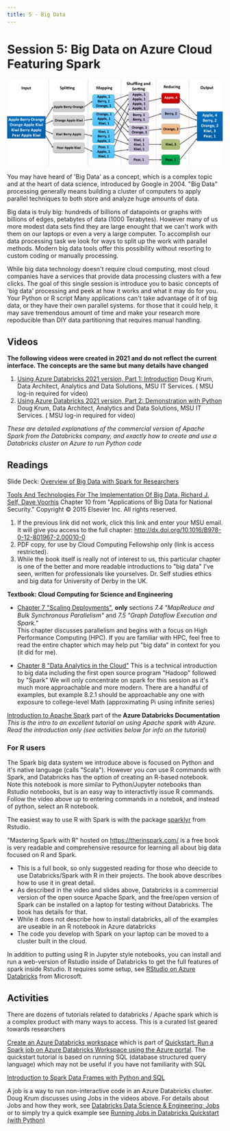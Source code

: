 ```yaml
---
title: 5 - Big Data
---
```

# Session 5: Big Data on Azure Cloud Featuring Spark

![example big data map-reduce workflow](../img/example_parallel_processing_workflow.png)

You may have heard of 'Big Data' as a concept, which is a complex topic and at the heart of data science, introduced by Google in 2004.   "Big Data" processing generally means building a cluster of computers to apply parallel techniques to both store and analyze huge amounts of data.  

Big data is truly big: hundreds of billions of datapoints or graphs with billions of edges, petabytes of data (1000 Terabytes).   However many of us more modest data sets find they are large enought that we can't work with them on our laptops or even a very a large computer.  To accomplish our data 
processing task we look for ways to split up the work with parallel methods.  Modern big data tools offer this possibility without resorting to  
custom coding or manually processing.   

While big data technology doesn't require cloud computing, most cloud companies have a services that provide data processing clusters with a few clicks.  The goal of this single session is introduce you to basic concepts of  'big data' processing and peek at how it works and what it may do for you.   Your Python or R script Many applications can't take advantage 
of it of big data, or they have their own parallel systems.  for those that it could help, it may save tremendous amount of time and make your research more repoducible than DIY data partitioning that requires manual handling. 


## Videos

**The following videos were created in 2021 and do not reflect the current interface.  The concepts are the same but many details have changed**

1. [Using Azure Databricks 2021 version, Part 1: Introduction](https://mediaspace.msu.edu/media/Using+Azure+Databricks+by+Doug+Krum+2021/1_etunq5g9) Doug Krum, Data Architect, Analytics and Data Solutions, MSU IT Services.    ( MSU log-in required for video)
2. [Using Azure Databricks 2021 version, Part 2: Demonstration with Python](https://mediaspace.msu.edu/media/Using+Azure+Databricks+Part+2A+Demonstration/1_tsi9kyxp) Doug Krum, Data Architect, Analytics and Data Solutions, MSU IT Services.    ( MSU log-in required for video)

*These are detailed explanations of the commercial version of Apache Spark from the Databricks company, and exactly how to create and use a Databricks cluster on Azure to run Python code*

## Readings

Slide Deck: [Overview of Big Data with Spark for Researchers](../topics/big_data_intro_for_researchers.html)

[Tools And Technologies For The Implementation Of Big Data, Richard J. Self, Dave Voorhis](https://michiganstate.sharepoint.com/sites/MSUICERCloudFellowship2/Shared%20Documents/General/Materials/TOOLS%20AND%20TECHNOLOGIES%20FOR%20THE%20IMPLEMENTATION%20OF%20BIG%20DATA_Self_Vorhis%20CH10%20DO%20NOT%20DISTRIBUTE.pdf) Chapter 10 from "Applications of Big Data for National Security." Copyright © 2015 Elsevier Inc. All rights reserved.

1. If the previous link did not work, click this link and enter your MSU email. It will give you access to the full chapter: http://dx.doi.org/10.1016/B978-0-12-801967-2.00010-0 
1. PDF copy, for use by Cloud Computing Fellowship only (link is access restricted).
1. While the book itself is really not of interest to us, this particular chapter is one of the better and more readable introductions to "big data" I've seen, written for professionals like yourselves.    Dr. Self studies ethics and big data for University of Derby in the UK. 


**Textbook: Cloud Computing for Science and Engineering**

 - [Chapter 7 "Scaling Deployments"](https://s3.us-east-2.amazonaws.com/a-book/scale.html), **only** sections *7.4 "MapReduce and Bulk Synchronous Parallelism"* and *7.5 "Graph Dataﬂow Execution and Spark."*  
   This chapter discusses parallelism and begins with a focus on High Performance Computing (HPC).  If you are familiar with HPC, feel free to read the entire chapter which may help put "big data" in context for you (it did for me).   

 - [Chapter 8 "Data Analytics in the Cloud"](https://s3.us-east-2.amazonaws.com/a-book/analytics.html) 
   This is a technical introduction to big data including the first open source program "Hadoop" followed by "Spark"  We will only concentrate on spark for this session as it's much more approachable and more modern.   There are a handful of examples, but example 8.2.1 should be approachable any one with exposure to college-level Math (approximating Pi using infinite series)


[Introduction to Apache Spark](https://docs.microsoft.com/en-us/azure/databricks/getting-started/spark/) part of the **Azure Databricks Documentation**
*This is the intro to an excellent tutorial on using Apache spark with Azure.  Read the introduction only (see activities below for info on the tutorial)*

### For R users

The Spark big data system we introduce above is focused on Python and it's native language (calls "Scala").  However you _can_ use R commands with Spark, and Databricks has the option of creating an R-based notebook.   Note this notebook is more similar to Python/Jupyter notebooks than Rstudio notebooks, but is an easy way to interactivtly issue  R commands.    Follow the video above up to entering commands in a notebok, and instead of python, select an R notebook.  

The easiest way to use R with Spark is with the package [sparklyr](https://spark.rstudio.com/) from Rstudio.  

"Mastering Spark with R" hosted on https://therinspark.com/ is a free book is very readable and comprehensive resource for learning all about big data focused on R and Spark. 

- This is a full book, so only suggested reading for those who deecide to use Databricks/Spark with R in their projects.  The book above describes how to use it in great detail. 
- As described in the video and slides above, Databricks is a commercial version of the open source Apache Spark, and the free/open version of Spark can be installed on a laptop for testing without Databricks.  The book has details for that. 
- While it does not describe how to install databricks, all of the examples are useable in an R notebook in Azure databricks
- The code you develop with Spark on your laptop can be moved to a cluster built in the cloud. 

In addition to putting using R in Jupyter style notebooks, you can install and run a web-version of Rstudio inside of Databricks to get the full features of spark inside Rstudio.  It requires some setup, see [RStudio on Azure Databricks](https://docs.microsoft.com/en-us/azure/databricks/spark/latest/sparkr/rstudio) from Microsoft.  


## Activities

There are dozens of tutorials related to databricks / Apache spark which is a complex product with many ways to access. This is a curated list 
geared towards researchers


[Create an Azure Databricks workspace](https://docs.microsoft.com/en-us/azure/databricks/scenarios/quickstart-create-databricks-workspace-portal?tabs=azure-portal#create-an-azure-databricks-workspace)  which is part of [Quickstart: Run a Spark job on Azure Databricks Workspace using the Azure portal](https://docs.microsoft.com/en-us/azure/databricks/scenarios/quickstart-create-databricks-workspace-portal?tabs=azure-portal).   The quickstart 
tutorial is based on running SQL (database structured query language) which may not be useful if you have not familiarity with SQL

[Introduction to Spark Data Frames with Python and SQL](https://docs.microsoft.com/en-us/azure/databricks/spark/latest/dataframes-datasets/introduction-to-dataframes-python)

A job is a way to run non-interactive code in an Azure Databricks cluster.   Doug Krum discusses using Jobs in the videos above.  For details about Jobs and how they work, see [Databricks Data Science & Engineering: Jobs](https://docs.microsoft.com/en-us/azure/databricks/jobs)  or to simply try a quick example see 
[Running Jobs in Databricks Quickstart (with Python)](https://docs.microsoft.com/en-us/azure/databricks/data-engineering/jobs/jobs-quickstart)



 

